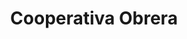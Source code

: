 ---
title: "Cooperativa Obrera"
url: /comodoro-rivadavia/cooperativa-obrera-6/
shop: supermercado
---